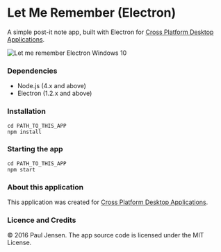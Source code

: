 # Let Me Remember (Electron)

A simple post-it note app, built with Electron for [Cross Platform Desktop Applications](https://manning.com/books/cross-platform-desktop-applications).

![Let me remember Electron Windows 10](https://raw.githubusercontent.com/paulbjensen/cross-platform-desktop-applications/master/app-screenshots/chapter-08/let-me-remember-electron-windows.png)

### Dependencies

- Node.js (4.x and above)
- Electron (1.2.x and above)

### Installation

```
cd PATH_TO_THIS_APP
npm install
```

### Starting the app

```
cd PATH_TO_THIS_APP
npm start
```

### About this application

This application was created for [Cross Platform Desktop Applications](https://manning.com/books/cross-platform-desktop-applications).

### Licence and Credits

&copy; 2016 Paul Jensen. The app source code is licensed under the MIT License.
